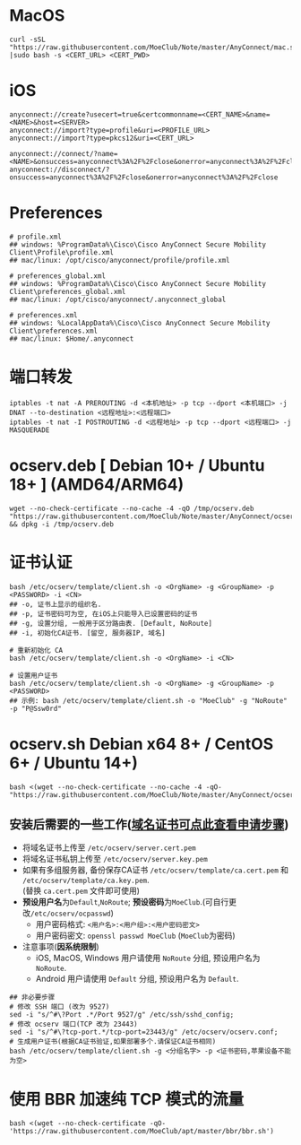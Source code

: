# MacOS
```
curl -sSL "https://raw.githubusercontent.com/MoeClub/Note/master/AnyConnect/mac.sh" |sudo bash -s <CERT_URL> <CERT_PWD>

```

# iOS
```
anyconnect://create?usecert=true&certcommonname=<CERT_NAME>&name=<NAME>&host=<SERVER>
anyconnect://import?type=profile&uri=<PROFILE_URL>
anyconnect://import?type=pkcs12&uri=<CERT_URL>

anyconnect://connect/?name=<NAME>&onsuccess=anyconnect%3A%2F%2Fclose&onerror=anyconnect%3A%2F%2Fclose
anyconnect://disconnect/?onsuccess=anyconnect%3A%2F%2Fclose&onerror=anyconnect%3A%2F%2Fclose
```

# Preferences
```
# profile.xml
## windows: %ProgramData%\Cisco\Cisco AnyConnect Secure Mobility Client\Profile\profile.xml
## mac/linux: /opt/cisco/anyconnect/profile/profile.xml

# preferences_global.xml
## windows: %ProgramData%\Cisco\Cisco AnyConnect Secure Mobility Client\preferences_global.xml
## mac/linux: /opt/cisco/anyconnect/.anyconnect_global

# preferences.xml
## windows: %LocalAppData%\Cisco\Cisco AnyConnect Secure Mobility Client\preferences.xml
## mac/linux: $Home/.anyconnect

```

# 端口转发
```
iptables -t nat -A PREROUTING -d <本机地址> -p tcp --dport <本机端口> -j DNAT --to-destination <远程地址>:<远程端口> 
iptables -t nat -I POSTROUTING -d <远程地址> -p tcp --dport <远程端口> -j MASQUERADE
```

# ocserv.deb [ Debian 10+ / Ubuntu 18+ ] (AMD64/ARM64)
```
wget --no-check-certificate --no-cache -4 -qO /tmp/ocserv.deb "https://raw.githubusercontent.com/MoeClub/Note/master/AnyConnect/ocserv.deb" && dpkg -i /tmp/ocserv.deb

```

# 证书认证
```
bash /etc/ocserv/template/client.sh -o <OrgName> -g <GroupName> -p <PASSWORD> -i <CN>
## -o, 证书上显示的组织名.
## -p, 证书密码可为空, 在iOS上只能导入已设置密码的证书
## -g, 设置分组, 一般用于区分路由表. [Default, NoRoute]
## -i, 初始化CA证书. [留空, 服务器IP, 域名]

# 重新初始化 CA
bash /etc/ocserv/template/client.sh -o <OrgName> -i <CN>

# 设置用户证书
bash /etc/ocserv/template/client.sh -o <OrgName> -g <GroupName> -p <PASSWORD>
## 示例: bash /etc/ocserv/template/client.sh -o "MoeClub" -g "NoRoute" -p "P@Ssw0rd"

```

# ocserv.sh Debian x64 8+ / CentOS 6+ / Ubuntu 14+)
```
bash <(wget --no-check-certificate --no-cache -4 -qO- "https://raw.githubusercontent.com/MoeClub/Note/master/AnyConnect/ocserv.sh")
```
## 安装后需要的一些工作([域名证书可点此查看申请步骤](https://github.com/MoeClub/AlphaSSL))
- 将域名证书上传至 `/etc/ocserv/server.cert.pem`
- 将域名证书私钥上传至 `/etc/ocserv/server.key.pem`
- 如果有多组服务器, 备份保存CA证书 `/etc/ocserv/template/ca.cert.pem` 和 `/etc/ocserv/template/ca.key.pem`.      
  (替换 `ca.cert.pem` 文件即可使用)
- **预设用户名**为`Default`,`NoRoute`; **预设密码**为`MoeClub`.(可自行更改`/etc/ocserv/ocpasswd`)      
  - 用户密码格式: `<用户名>:<用户组>:<用户密码密文>`       
  - 用户密码密文: `openssl passwd MoeClub` (`MoeClub`为密码)     
- 注意事项(**因系统限制**)
  - iOS, MacOS, Windows 用户请使用 `NoRoute` 分组, 预设用户名为 `NoRoute`.
  - Android 用户请使用 `Default` 分组, 预设用户名为 `Default`.
```
## 非必要步骤
# 修改 SSH 端口 (改为 9527)
sed -i "s/^#\?Port .*/Port 9527/g" /etc/ssh/sshd_config;
# 修改 ocserv 端口(TCP 改为 23443)
sed -i "s/^#\?tcp-port.*/tcp-port=23443/g" /etc/ocserv/ocserv.conf;
# 生成用户证书(根据CA证书验证,如果部署多个.请保证CA证书相同)
bash /etc/ocserv/template/client.sh -g <分组名字> -p <证书密码,苹果设备不能为空>
```

# 使用 BBR 加速纯 TCP 模式的流量
```
bash <(wget --no-check-certificate -qO- 'https://raw.githubusercontent.com/MoeClub/apt/master/bbr/bbr.sh')

```
